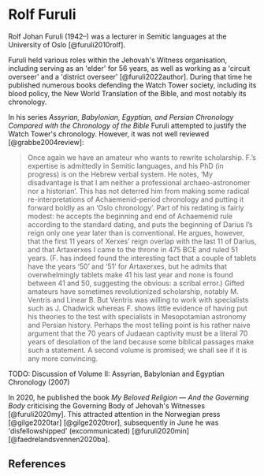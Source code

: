 # Rolf Furuli

Rolf Johan Furuli (1942–) was a lecturer in Semitic languages at the University of Oslo [@furuli2010rolf].

Furuli held various roles within the Jehovah's Witness organisation, including serving as an 'elder' for 56 years, as
well as working as a 'circuit overseer' and a 'district overseer' [@furuli2022author]. During that time he published
numerous books defending the Watch Tower society, including its blood policy, the New World Translation of the Bible,
and most notably its chronology.

In his series _Assyrian, Babylonian, Egyptian, and Persian Chronology Compared with the Chronology of the Bible_ Furuli
attempted to justify the Watch Tower's chronology. However, it was not well reviewed [@grabbe2004review]:

> Once again we have an amateur who wants to rewrite scholarship. F.’s expertise is admittedly in Semitic languages, and
> his PhD (in progress) is on the Hebrew verbal system. He notes, ‘My disadvantage is that I am neither a professional
> archaeo-astronomer nor a historian’. This has not deterred him from making some radical re-interpretations of
> Achaemenid-period chronology and putting it forward boldly as an ‘Oslo chronology’. Part of his redating is fairly
> modest: he accepts the beginning and end of Achaemenid rule according to the standard dating, and puts the beginning
> of Darius I’s reign only one year later than is conventional. He argues, however, that the first 11 years of Xerxes’
> reign overlap with the last 11 of Darius, and that Artaxerxes I came to the throne in 475 BCE and ruled 51 years. (F.
> has indeed found the interesting fact that a couple of tablets have the years ‘50’ and ‘51’ for Artaxerxes, but he
> admits that overwhelmingly tablets make 41 his last year and none is found between 41 and 50, suggesting the obvious:
> a scribal error.) Gifted amateurs have sometimes revolutionized scholarship, notably M. Ventris and Linear B. But
> Ventris was willing to work with specialists such as J. Chadwick whereas F. shows little evidence of having put his
> theories to the test with specialists in Mesopotamian astronomy and Persian history. Perhaps the most telling point is
> his rather naive argument that the 70 years of Judaean captivity must be a literal 70 years of desolation of the land
> because some biblical passages make such a statement. A second volume is promised; we shall see if it is any more
> convincing.

TODO: Discussion of Volume II: Assyrian, Babylonian and Egyptian Chronology (2007)

In 2020, he published the book _My Beloved Religion — And the Governing Body_ criticising the Governing Body of
Jehovah's Witnesses [@furuli2020my]. This attracted attention in the Norwegian press [@gilge2020tar] [@gilge2020tror],
subsequently in June he was 'disfellowshipped' (excommunicated) [@furuli2020min] [@faedrelandsvennen2020ba].

## References
